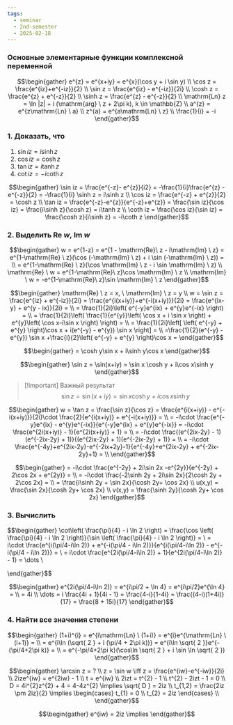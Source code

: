 ```yaml
---
tags:
  - seminar
  - 2nd-semester
  - 2025-02-18
---
```


### Основные элементарные функции комплексной переменной



$$\begin{gather}
e^{z} = e^{x+iy} = e^{x}(\cos y + i \sin y) \\
\cos z = \frac{e^{iz}+e^{-iz}}{2} \\
\sin z = \frac{e^{iz} - e^{-iz}}{2i} \\
\cosh z = \frac{e^{z} + e^{-z}}{2} \\
\sinh z = \frac{e^{z} - e^{-z}}{2} \\
\mathrm{Ln} z  = \ln |z| + i (\mathrm{arg} \ z + 2\pi k), k \in \mathbb{Z} \\
a^{z} = e^{z\mathrm{Ln} \ a} \\
z^{a} = e^{a\mathrm{Ln} \ z} \\
\frac{1}{i} = -i
\end{gather}$$

### 1. Доказать, что 

1. $\sin iz = i\sinh z$
2. $\cos iz = \cosh z$
3. $\tan iz = i\tanh z$
4. $\cot iz = -i\coth z$

$$\begin{gather}
\sin iz = \frac{e^{-z}- e^{z}}{i2} = -\frac{1}{i}\frac{e^{z} - e^{-z}}{2} = -\frac{1}{i} \sinh z = i\sinh z \\
\cos iz = \frac{e^{-z} + e^{z}}{2} = \cosh z \\
\tan iz = \frac{e^{-z}-e^{z}}{e^{-z}+e^{z}} = \frac{\sin iz}{\cos iz} = \frac{i\sinh z}{\cosh z} = i\tanh z \\
\coth iz = \frac{\cos iz}{\sin iz} = \frac{\cosh z}{i\sinh z} = -i\coth z
\end{gather}$$

### 2. Выделить $\mathrm{Re} \ w, \ \mathrm{Im} \ w$

$$\begin{gather}
w = e^{1-z} = e^{1 - \mathrm{Re}\ z - i\mathrm{Im} \ z} = e^{1-\mathrm{Re} \ z}(\cos (-\mathrm{Im} \ z) + i \sin (-\mathrm{Im} \ z)) = \\
= e^{1-\mathrm{Re} \ z}(\cos \mathrm{Im} \ z - i \sin \mathrm{Im} \ z) \\
\mathrm{Re} \ w = e^{1-\mathrm{Re}\ z}\cos \mathrm{Im} \ z \\
\mathrm{Im} \ w = -e^{1-\mathrm{Re}\ z}\sin \mathrm{Im} \ z
\end{gather}$$

$$\begin{gather}
\mathrm{Re} \ z = x, \ \mathrm{Im} \ z = y \\
w = \sin z = \frac{e^{iz} + e^{-iz}}{2i} = \frac{e^{i(x+iy)}+e^{-i(x+iy)}}{2i} = \frac{e^{ix-y} + e^{y - ix}}{2i} = \\
= \frac{1}{2i}\left( e^{-y}e^{ix} + e^{y}e^{-ix} \right) = \\
= \frac{1}{2i}\left( \frac{1}{e^{y}}\left( \cos x + i \sin x \right) + e^{y}\left( \cos x-i\sin x \right) \right) = \\
= \frac{1}{2i}\left[ \left( e^{-y} + e^{y} \right)\cos x + i(e^{-y} - e^{y}) \sin x \right] = \\
=\frac{1}{2}(e^{-y} - e^{y}) \sin x +\frac{i}{2}\left( e^{-y} + e^{y} \right)\cos x =
\end{gather}$$

$$\begin{gather}
= \cosh y\sin x + i\sinh y\cos x
\end{gather}$$

$$\begin{gather}
\sin z = \sin(x+iy) = \sin x \cosh y + i\cos x\sinh y
\end{gather}$$

> [!important] Важный результат
> $$\sin z = \sin(x+iy) = \sin x \cosh y + i\cos x\sinh y$$

$$\begin{gather}
w = \tan z = \frac{\sin z}{\cos z} = \frac{e^{i(x+iy)} - e^{-i(x+iy)}}{2i}\cdot \frac{2}{e^{i(x+iy)} + e^{-i(x+iy)}} = \\
= -i\cdot \frac{e^{-y}e^{ix} - e^{y}e^{-ix}}{e^{-y}e^{ix} + e^{y}e^{-ix}} = -i\cdot \frac{e^{2i(x+iy)} - 1}{e^{2i(x+iy)} + 1} = \\
= -i\cdot \frac{(e^{2ix-2y} - 1)(e^{-2ix-2y} + 1)}{(e^{2ix-2y} + 1)(e^{-2ix-2y} + 1)} = \\
= -i\cdot \frac{e^{-4y}+e^{2ix-2y}-e^{-2ix+2y}-1}{e^{-4y}+e^{2ix-2y} + e^{-2ix-2y}+1} = \\
\end{gather}$$

$$\begin{gather}
= -i\cdot \frac{e^{-2y} + 2i\sin 2x -e^{2y}}{e^{-2y} + 2\cos 2x + e^{2y}} = \\
= -i\cdot \frac{-2\sinh 2y + 2i\sin 2x}{2\cosh 2y + 2\cos 2x} = \\
= \frac{i\sinh 2y + \sin 2x}{\cosh 2y+ \cos 2x} \\
u(x,y) = \frac{\sin 2x}{\cosh 2y+ \cos 2x} \\
v(x,y) = \frac{\sinh 2y}{\cosh 2y+ \cos 2x}
\end{gather}$$

### 3. Вычислить

$$\begin{gather}
\cot\left(  \frac{\pi}{4} - i \ln 2 \right) = \frac{\cos \left( \frac{\pi}{4} - i \ln 2 \right)}{\sin \left( \frac{\pi}{4} - i \ln 2 \right)} = \\
= i\cdot \frac{e^{i(\pi/4-i\ln 2)} + e^{-i(\pi/4 - i\ln 2)}}{e^{i(\pi/4-i\ln 2)} - e^{-i(\pi/4 - i\ln 2)}} = \\
= i\cdot \frac{e^{2i(\pi/4-i\ln 2)} + 1}{e^{2i(\pi/4-i\ln 2)} - 1} = \dots \\

\end{gather}$$

$$\begin{gather}
e^{2i(\pi/4-i\ln 2)} = e^{i\pi/2 + \ln 4} = e^{i\pi/2}e^{\ln 4} = \\
= 4i \\
\dots = i \frac{4i + 1}{4i - 1} = \frac{4-i}{1-4i} = \frac{(4-i)(1+4i)}{17} = \frac{8 + 15i}{17}
\end{gather}$$

### 4. Найти все значения степени

$$\begin{gather}
(1+i)^{i} = e^{i\mathrm{Ln} \ (1+i)} = e^{i}e^{\mathrm{Ln} \ (i+1)} = \\
= e^{i\ln (\sqrt{ 2 } + i (\pi/4 + 2\pi k))} = e^{i\ln \sqrt{ 2 }}e^{-(\pi/4+2\pi k)} = \\
= e^{-\pi/4+2\pi k}(\cos\ln \sqrt{ 2 } + i \sin \ln \sqrt{ 2 })
\end{gather}$$

$$\begin{gather}
\arcsin z = ? \\
z = \sin w \iff z = \frac{e^{iw}-e^{-iw}}{2i} \\
2ize^{iw} = e^{2iw} - 1 \\
t = e^{iw} \\
2izt = t^{2} - 1 \\
t^{2} - 2izt - 1 = 0 \\
D = 4i^{2}z^{2} + 4 = 4-4z^{2} \implies \sqrt{ D } = 2iz \\
t_{1,2} = \frac{2iz \pm 2iz}{2} \implies \begin{cases}
t_{1} = 0 \\
t_{2} = 2iz
\end{cases} \\
\end{gather}$$

$$\begin{gather}
e^{iw} = 2iz \implies 
\end{gather}$$